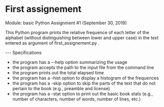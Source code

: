 # First assignement

Module: basic Python
Assignment #1 (September 30, 2019)

This Python program prints the relative frequence of each letter
of the alphabet (without distinguishing between lower and upper case) in the
text entered as argument of first_assignement.py .

--- Specifications
- the program has a --help option summarizing the usage
- the program accepts the path to the input file from the command line
- the program prints out the total elapsed time
- the program has a -hist option to display a histogram of the frequences
- the program has a -skip option to skip the parts of the text
  that do not pertain to the book (e.g., preamble and license)
- the program has a -stat option to print out the basic book
  stats (e.g., number of characters, number of words, number of lines, etc.)
